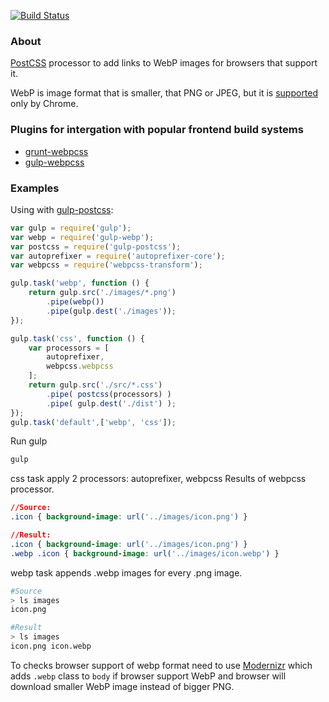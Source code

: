[![Build Status](https://travis-ci.org/lexich/webpcss-transform.svg)](https://travis-ci.org/lexich/webpcss-transform)
### About
[PostCSS](https://github.com/postcss/postcss) processor to add links to WebP images for browsers that support it.

WebP is image format that is smaller, that PNG or JPEG, but it is [supported](http://caniuse.com/webp) only by Chrome.

### Plugins for intergation with popular frontend build systems
* [grunt-webpcss](https://github.com/lexich/grunt-webpcss)
* [gulp-webpcss](https://github.com/lexich/gulp-webpcss)

### Examples

Using with [gulp-postcss](https://github.com/w0rm/gulp-postcss):

```js
var gulp = require('gulp');
var webp = require('gulp-webp');
var postcss = require('gulp-postcss');
var autoprefixer = require('autoprefixer-core');
var webpcss = require('webpcss-transform');

gulp.task('webp', function () {
    return gulp.src('./images/*.png')
        .pipe(webp())
        .pipe(gulp.dest('./images'));
});

gulp.task('css', function () {
    var processors = [
        autoprefixer,
        webpcss.webpcss
    ];
    return gulp.src('./src/*.css')
        .pipe( postcss(processors) )
        .pipe( gulp.dest('./dist') );
});
gulp.task('default',['webp', 'css']);
```
Run gulp
```bash
gulp
```

css task apply 2 processors: autoprefixer, webpcss
Results of webpcss processor.

```css
//Source:
.icon { background-image: url('../images/icon.png') }

//Result:
.icon { background-image: url('../images/icon.png') }
.webp .icon { background-image: url('../images/icon.webp') }
```

webp task appends .webp images for every .png image.
```sh
#Source
> ls images
icon.png

#Result
> ls images
icon.png icon.webp
```


To checks browser support of webp format need to use [Modernizr](http://modernizr.com/) which adds `.webp` class to `body` if browser support WebP and browser will download smaller WebP image instead of bigger PNG.
